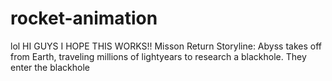 # rocket-animation
lol
HI GUYS I HOPE THIS WORKS!!
Misson Return
Storyline: 
Abyss takes off from Earth, traveling millions of lightyears to research a blackhole. They enter the blackhole
